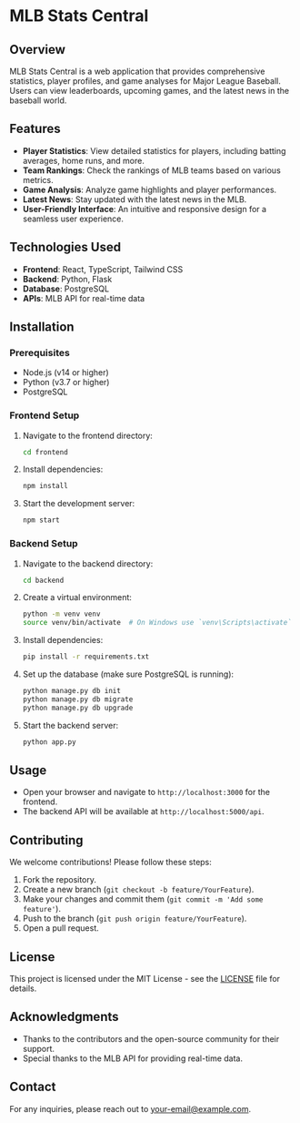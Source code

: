# MLB Stats Central

## Overview
MLB Stats Central is a web application that provides comprehensive statistics, player profiles, and game analyses for Major League Baseball. Users can view leaderboards, upcoming games, and the latest news in the baseball world.

## Features
- **Player Statistics**: View detailed statistics for players, including batting averages, home runs, and more.
- **Team Rankings**: Check the rankings of MLB teams based on various metrics.
- **Game Analysis**: Analyze game highlights and player performances.
- **Latest News**: Stay updated with the latest news in the MLB.
- **User-Friendly Interface**: An intuitive and responsive design for a seamless user experience.

## Technologies Used
- **Frontend**: React, TypeScript, Tailwind CSS
- **Backend**: Python, Flask
- **Database**: PostgreSQL
- **APIs**: MLB API for real-time data

## Installation

### Prerequisites
- Node.js (v14 or higher)
- Python (v3.7 or higher)
- PostgreSQL


### Frontend Setup
1. Navigate to the frontend directory:
   ```bash
   cd frontend
   ```
2. Install dependencies:
   ```bash
   npm install
   ```
3. Start the development server:
   ```bash
   npm start
   ```

### Backend Setup
1. Navigate to the backend directory:
   ```bash
   cd backend
   ```
2. Create a virtual environment:
   ```bash
   python -m venv venv
   source venv/bin/activate  # On Windows use `venv\Scripts\activate`
   ```
3. Install dependencies:
   ```bash
   pip install -r requirements.txt
   ```
4. Set up the database (make sure PostgreSQL is running):
   ```bash
   python manage.py db init
   python manage.py db migrate
   python manage.py db upgrade
   ```
5. Start the backend server:
   ```bash
   python app.py
   ```

## Usage
- Open your browser and navigate to `http://localhost:3000` for the frontend.
- The backend API will be available at `http://localhost:5000/api`.

## Contributing
We welcome contributions! Please follow these steps:
1. Fork the repository.
2. Create a new branch (`git checkout -b feature/YourFeature`).
3. Make your changes and commit them (`git commit -m 'Add some feature'`).
4. Push to the branch (`git push origin feature/YourFeature`).
5. Open a pull request.

## License
This project is licensed under the MIT License - see the [LICENSE](LICENSE) file for details.

## Acknowledgments
- Thanks to the contributors and the open-source community for their support.
- Special thanks to the MLB API for providing real-time data.

## Contact
For any inquiries, please reach out to [your-email@example.com](mailto:your-email@example.com).
